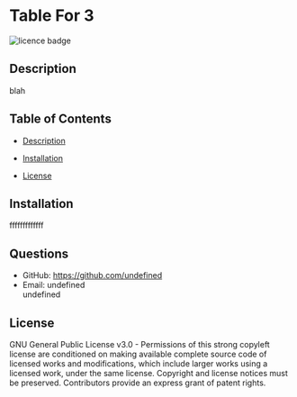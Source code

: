 # Table For 3
![licence badge](https://img.shields.io/badge/License-GPLv3-blue.svg?style=flat-square)
## Description
<a name="description"></a>
blah


## Table of Contents
- [Description](#description)

- [Installation](#installation)








- [License](#license)





## Installation
<a name="installation"></a>
fffffffffffff








## Questions
<a name="question"></a>
- GitHub: https://github.com/undefined   
- Email: undefined    
  undefined



## License
<a name="licence"></a>
GNU General Public License v3.0 - Permissions of this strong copyleft license are conditioned on making available complete source code of licensed works and modifications, which include larger works using a licensed work, under the same license. Copyright and license notices must be preserved. Contributors provide an express grant of patent rights.
